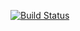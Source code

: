 [![Build Status](https://dev.azure.com/vibhortest0585/Space%20Game-Web-%20Pipeline/_apis/build/status/vibhorkhurana.mslearn-tailspin-spacegame-web?branchName=master)](https://dev.azure.com/vibhortest0585/Space%20Game-Web-%20Pipeline/_build/latest?definitionId=1&branchName=master)
